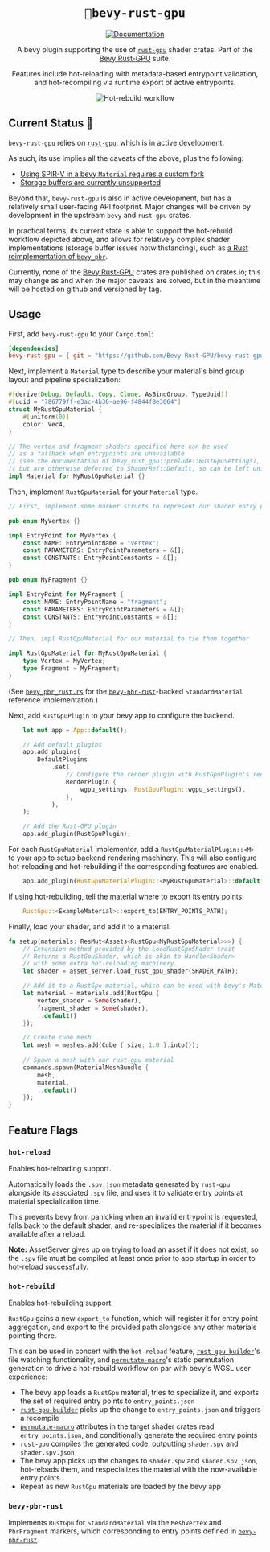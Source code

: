 <div align="center">

# `🐉bevy-rust-gpu`

[![Documentation](https://img.shields.io/badge/docs-API-blue)](https://bevy-rust-gpu.github.io/bevy-rust-gpu/bevy_rust_gpu/)

A bevy plugin supporting the use of [`rust-gpu`](https://github.com/EmbarkStudios/rust-gpu) shader crates.
Part of the [Bevy Rust-GPU](https://github.com/Bevy-Rust-GPU) suite.

Features include hot-reloading with metadata-based entrypoint validation, and hot-recompiling via runtime export of active entrypoints.

![Hot-rebuild workflow](https://github.com/Bevy-Rust-GPU/bevy-rust-gpu/blob/static-assets/hot-rebuild-workflow.gif?raw=true)

</div>

## Current Status 🚧

`bevy-rust-gpu` relies on [`rust-gpu`](https://github.com/EmbarkStudios/rust-gpu), which is in active development.

As such, its use implies all the caveats of the above, plus the following:

* [Using SPIR-V in a bevy `Material` requires a custom fork](https://github.com/Bevy-Rust-GPU/bevy-rust-gpu/issues/12)
* [Storage buffers are currently unsupported](https://github.com/Bevy-Rust-GPU/bevy-rust-gpu/issues/13)

Beyond that, `bevy-rust-gpu` is also in active development, but has a relatively small user-facing API footprint.
Major changes will be driven by development in the upstream `bevy` and `rust-gpu` crates.

In practical terms, its current state is able to support the hot-rebuild workflow depicted above,
and allows for relatively complex shader implementations (storage buffer issues notwithstanding), such as [a Rust reimplementation of `bevy_pbr`](https://github.com/Bevy-Rust-GPU/bevy-pbr-rust).

Currently, none of the [Bevy Rust-GPU](https://github.com/Bevy-Rust-GPU) crates are published on crates.io;
this may change as and when the major caveats are solved, but in the meantime will be hosted on github and versioned by tag.

## Usage

First, add `bevy-rust-gpu` to your `Cargo.toml`:

```toml
[dependencies]
bevy-rust-gpu = { git = "https://github.com/Bevy-Rust-GPU/bevy-rust-gpu", tag = "v0.3.0" }
```

Next, implement a `Material` type to describe your material's bind group layout and pipeline specialization:

```rust
#[derive(Debug, Default, Copy, Clone, AsBindGroup, TypeUuid)]
#[uuid = "786779ff-e3ac-4b36-ae96-f4844f8e3064"]
struct MyRustGpuMaterial {
    #[uniform(0)]
    color: Vec4,
}

// The vertex and fragment shaders specified here can be used
// as a fallback when entrypoints are unavailable
// (see the documentation of bevy_rust_gpu::prelude::RustGpuSettings),
// but are otherwise deferred to ShaderRef::Default, so can be left unimplemented.
impl Material for MyRustGpuMaterial {}
```

Then, implement `RustGpuMaterial` for your `Material` type.

```rust
// First, implement some marker structs to represent our shader entry points

pub enum MyVertex {}

impl EntryPoint for MyVertex {
    const NAME: EntryPointName = "vertex";
    const PARAMETERS: EntryPointParameters = &[];
    const CONSTANTS: EntryPointConstants = &[];
}

pub enum MyFragment {}

impl EntryPoint for MyFragment {
    const NAME: EntryPointName = "fragment";
    const PARAMETERS: EntryPointParameters = &[];
    const CONSTANTS: EntryPointConstants = &[];
}

// Then, impl RustGpuMaterial for our material to tie them together

impl RustGpuMaterial for MyRustGpuMaterial {
    type Vertex = MyVertex;
    type Fragment = MyFragment;
}
```

(See [`bevy_pbr_rust.rs`](https://github.com/Bevy-Rust-GPU/bevy-rust-gpu/blob/master/src/bevy_pbr_rust.rs) for the [`bevy-pbr-rust`](https://github.com/Bevy-Rust-GPU/bevy-pbr-rust)-backed `StandardMaterial` reference implementation.)

Next, add `RustGpuPlugin` to your bevy app to configure the backend.

```rust
    let mut app = App::default();

    // Add default plugins
    app.add_plugins(
        DefaultPlugins
            .set(
                // Configure the render plugin with RustGpuPlugin's recommended WgpuSettings
                RenderPlugin {
                    wgpu_settings: RustGpuPlugin::wgpu_settings(),
                },
            ),
    );

    // Add the Rust-GPU plugin
    app.add_plugin(RustGpuPlugin);
```

For each `RustGpuMaterial` implementor, add a `RustGpuMaterialPlugin::<M>` to your app to setup backend rendering machinery.
This will also configure hot-reloading and hot-rebuilding if the corresponding features are enabled.

```rust
    app.add_plugin(RustGpuMaterialPlugin::<MyRustGpuMaterial>::default());

```

If using hot-rebuilding, tell the material where to export its entry points:
```rust
    RustGpu::<ExampleMaterial>::export_to(ENTRY_POINTS_PATH);
```

Finally, load your shader, and add it to a material:

```rust
fn setup(materials: ResMut<Assets<RustGpu<MyRustGpuMaterial>>>) {
    // Extension method provided by the LoadRustGpuShader trait
    // Returns a RustGpuShader, which is akin to Handle<Shader>
    // with some extra hot-reloading machinery.
    let shader = asset_server.load_rust_gpu_shader(SHADER_PATH);

    // Add it to a RustGpu material, which can be used with bevy's MaterialMeshBundle
    let material = materials.add(RustGpu {
        vertex_shader = Some(shader),
        fragment_shader = Some(shader),
        ..default()
    });

    // Create cube mesh
    let mesh = meshes.add(Cube { size: 1.0 }.into());
    
    // Spawn a mesh with our rust-gpu material
    commands.spawn(MaterialMeshBundle {
        mesh,
        material,
        ..default()
    });
}
```

## Feature Flags

### `hot-reload`

Enables hot-reloading support.

Automatically loads the `.spv.json` metadata generated by `rust-gpu` alongside its associated `.spv` file,
and uses it to validate entry points at material specialization time.

This prevents bevy from panicking when an invalid entrypoint is requested, falls back to the default shader,
and re-specializes the material if it becomes available after a reload.

**Note:** AssetServer gives up on trying to load an asset if it does not exist,
so the `.spv` file must be compiled at least once prior to app startup in order to hot-reload successfully.

### `hot-rebuild`

Enables hot-rebuilding support.

`RustGpu` gains a new `export_to` function, which will register it for entry point aggregation, and export to the provided path alongside any other materials pointing there.

This can be used in concert with the `hot-reload` feature, [`rust-gpu-builder`](https://github.com/Bevy-Rust-GPU/rust-gpu-builder)'s file watching functionality,
and [`permutate-macro`](https://github.com/Bevy-Rust-GPU/permutate-macro)'s static permutation generation to drive a hot-rebuild workflow on par with bevy's WGSL user experience:

* The bevy app loads a `RustGpu` material, tries to specialize it, and exports the set of required entry points to `entry_points.json`
* [`rust-gpu-builder`](https://github.com/Bevy-Rust-GPU/rust-gpu-builder) picks up the change to `entry_points.json` and triggers a recompile
* [`permutate-macro`](https://github.com/Bevy-Rust-GPU/permutate-macro) attributes in the target shader crates read `entry_points.json`, and conditionally generate the required entry points
* `rust-gpu` compiles the generated code, outputting `shader.spv` and `shader.spv.json`
* The bevy app picks up the changes to `shader.spv` and `shader.spv.json`, hot-reloads them, and respecializes the material with the now-available entry points
* Repeat as new `RustGpu` materials are loaded by the bevy app

### `bevy-pbr-rust`

Implements `RustGpu` for `StandardMaterial` via the `MeshVertex` and `PbrFragment` markers,
which corresponding to entry points defined in [`bevy-pbr-rust`](https://github.com/Bevy-Rust-GPU/bevy-pbr-rust).

